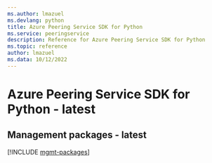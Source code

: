 ```yaml
---
ms.author: lmazuel
ms.devlang: python
title: Azure Peering Service SDK for Python
ms.service: peeringservice
description: Reference for Azure Peering Service SDK for Python
ms.topic: reference
author: lmazuel
ms.data: 10/12/2022
---
```

# Azure Peering Service SDK for Python - latest

## Management packages - latest
[!INCLUDE [mgmt-packages](peering-service-mgmt-index.md)]